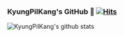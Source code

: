 ### KyungPilKang's GitHub 👋 [![Hits](https://hits.seeyoufarm.com/api/count/incr/badge.svg?url=https%3A%2F%2Fgithub.com%2FKyungPilKang&count_bg=%2379C83D&title_bg=%23555555&icon=trustpilot.svg&icon_color=%2380E596&title=Hits&edge_flat=false)](https://hits.seeyoufarm.com)

![KyungPilKang's github stats](https://github-readme-stats.vercel.app/api?username=KyungPilKang&show_icons=true)

<!--
**KyungPilKang/KyungPilKang** is a ✨ _special_ ✨ repository because its `README.md` (this file) appears on your GitHub profile.

Here are some ideas to get you started:

- 🔭 I’m currently working on ...
- 🌱 I’m currently learning ...
- 👯 I’m looking to collaborate on ...
- 🤔 I’m looking for help with ...
- 💬 Ask me about ...
- 📫 How to reach me: ...
- 😄 Pronouns: ...
- ⚡ Fun fact: ...
-->
